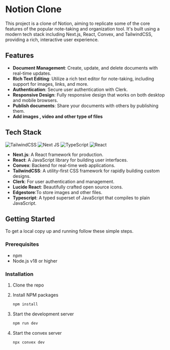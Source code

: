 
# Notion Clone

This project is a clone of Notion, aiming to replicate some of the core features of the popular note-taking and organization tool. It's built using a modern tech stack including Next.js, React, Convex, and TailwindCSS, providing a rich, interactive user experience.

## Features

- **Document Management**: Create, update, and delete documents with real-time updates.
- **Rich Text Editing**: Utilize a rich text editor for note-taking, including support for images, links, and more.
- **Authentication**: Secure user authentication with Clerk.
- **Responsive Design**: Fully responsive design that works on both desktop and mobile browsers.
- **Publish documents**: Share your documents with others by publishing them.
- **Add images , video and other type of files**

## Tech Stack

![TailwindCSS](https://img.shields.io/badge/tailwindcss-%2338B2AC.svg?style=for-the-badge&logo=tailwind-css&logoColor=white) ![Next JS](https://img.shields.io/badge/Next-black?style=for-the-badge&logo=next.js&logoColor=white) ![TypeScript](https://img.shields.io/badge/typescript-%23007ACC.svg?style=for-the-badge&logo=typescript&logoColor=white) ![React](https://img.shields.io/badge/react-%2320232a.svg?style=for-the-badge&logo=react&logoColor=%2361DAFB)

- **Next.js**: A React framework for production.
- **React**: A JavaScript library for building user interfaces.
- **Convex**: Backend for real-time web applications.
- **TailwindCSS**: A utility-first CSS framework for rapidly building custom designs.
- **Clerk**: For user authentication and management.
- **Lucide React**: Beautifully crafted open source icons.
- **Edgestore**:To store images and other files.
- **Typescript**: A typed superset of JavaScript that compiles to plain JavaScript.

## Getting Started

To get a local copy up and running follow these simple steps.

### Prerequisites

- npm
- Node.js v18 or higher

### Installation

1. Clone the repo

  

2. Install NPM packages

   ```sh
   npm install
   ```

3. Start the development server

   ```sh
   npm run dev
   ```

4. Start the convex server

   ```sh
   npx convex dev
   ```

